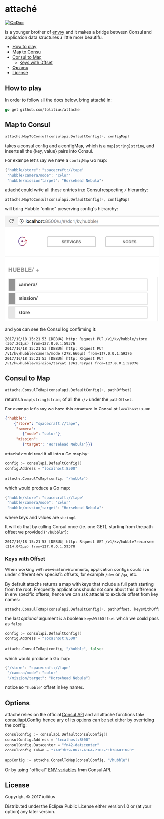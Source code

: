 # attaché
[![GoDoc](https://godoc.org/github.com/tolitius/attache?status.svg)](https://godoc.org/github.com/tolitius/attache)

is a younger brother of [envoy](https://github.com/tolitius/envoy) and it makes a bridge between Consul and application data structures a little more beautiful.

- [How to play](#how-to-play)
- [Map to Consul](#map-to-consul)
- [Consul to Map](#consul-to-map)
  - [Keys with Offset](#keys-with-offset)
- [Options](#options)
- [License](#license)

## How to play

In order to follow all the docs below, bring attaché in:

```go
go get github.com/tolitius/attache
```

## Map to Consul

```go
attache.MapToConsul(consulapi.DefaultConfig(), configMap)
```

takes a consul config and a configMap, which is a `map[string]string`,
and inserts all the {key, value} pairs into Consul.

For exampe let's say we have a `configMap` Go map:

```go
{"hubble/store": "spacecraft://tape"
 "hubble/camera/mode": "color"
 "hubble/mission/target": "Horsehead Nebula"}
```

attaché could write all these entries into Consul respecting `/` hierarchy:

```go
attache.MapToConsul(consulapi.DefaultConfig(), configMap)
```

will bring Hubble "online" preserving config's hierarchy:

<p align="center"><img src="doc/img/to-consul.png" width="600px"></p>

and you can see the Consul log confirming it:

```log
2017/10/18 15:21:53 [DEBUG] http: Request PUT /v1/kv/hubble/store (367.261µs) from=127.0.0.1:59376
2017/10/18 15:21:53 [DEBUG] http: Request PUT /v1/kv/hubble/camera/mode (278.666µs) from=127.0.0.1:59376
2017/10/18 15:21:53 [DEBUG] http: Request PUT /v1/kv/hubble/mission/target (361.468µs) from=127.0.0.1:59376
```

## Consul to Map

```go
attache.ConsulToMap(consulapi.DefaultConfig(), pathOffset)
```

returns a `map[string]string` of all the `k/v` under the `pathOffset`.

For exampe let's say we have this structure in Consul at `localhost:8500`:

```json
{"hubble":
    {"store": "spacecraft://tape",
     "camera":
        {"mode": "color"},
     "mission":
        {"target": "Horsehead Nebula"}}}
```

attaché could read it all into a Go map by:

```go
config := consulapi.DefaultConfig()
config.Address = "localhost:8500"

attache.ConsulToMap(config, "/hubble")
```

which would produce a Go map:

```go
{"hubble/store": "spacecraft://tape"
 "hubble/camera/mode": "color"
 "hubble/mission/target": "Horsehead Nebula"}
```

where keys and values are `string`s

It will do that by calling Consul once (i.e. one GET), starting from the path offset we provided (`"/hubble"`):

```log
2017/10/18 15:21:53 [DEBUG] http: Request GET /v1/kv/hubble?recurse= (214.843µs) from=127.0.0.1:59378
```

### Keys with Offset

When working with several environments, application configs could live under different env specisfic offsets, for example `/dev` or `/qa`, etc.

By default attaché returns a map with keys that include a full path starting from the root. Frequently applications should not care
about this difference in env specific offsets, hence we can ask attaché to exclude offset from key names:

```go
attache.ConsulToMap(consulapi.DefaultConfig(), pathOffset, keysWithOffset)
```

the last _optional_ argument is a boolean `keysWithOffset` which we could pass as `false`

```go
config := consulapi.DefaultConfig()
config.Address = "localhost:8500"

attache.ConsulToMap(config, "/hubble", false)
```

which would produce a Go map:

```go
{"/store": "spacecraft://tape"
 "/camera/mode": "color"
 "/mission/target": "Horsehead Nebula"}
```

notice no `"hubble"` offset in key names.

## Options

attaché relies on the official [Consul API](https://godoc.org/github.com/hashicorp/consul/api) and all attaché functions take
[consul/api.Config](https://godoc.org/github.com/hashicorp/consul/api#Config), hence any of its options can be set either by overriding the config:

```go
consulConfig := consulapi.DefaultconsulConfig()
consulConfig.Address = "localhost:8500"
consulConfig.Datacenter = "fn42-datacenter"
consulConfig.Token = "7a0f3b39-8871-e16e-2101-c1b30a911883"

appConfig := attache.ConsulToMap(consulConfig, "/hubble")
```

Or by using "official" [ENV variables](https://github.com/hashicorp/consul/blob/720fdbd10af00c12151fd8d8f8490d131dcce168/api/api.go#L24-L64) from Consul API.

## License

Copyright © 2017 tolitius

Distributed under the Eclipse Public License either version 1.0 or (at your option) any later version.
